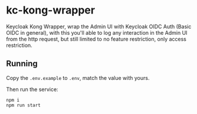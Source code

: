 # kc-kong-wrapper

Keycloak Kong Wrapper, wrap the Admin UI with Keycloak OIDC Auth (Basic OIDC in general), with this you'll able to log any interaction in the Admin UI from the http request, but still limited to no feature restriction, only access restriction.

## Running

Copy the `.env.example` to `.env`, match the value with yours.

Then run the service:

```
npm i
npm run start
```
